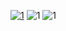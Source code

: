 [![1](https://i.imgur.com/66CJFeC.jpg)](https://app.box.com/shared/static/tzv49d73xfozs5oy56wjl8dsy04nd9me.zip)
![1](https://i.imgur.com/3fsoCNT.jpg)
![1](https://i.imgur.com/gBBLSr4.jpg)
